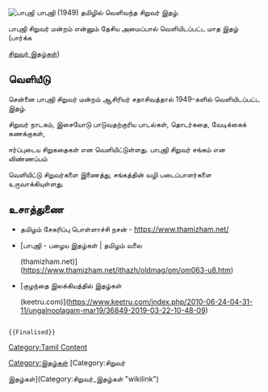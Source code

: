 ![பாபுஜி](Babuji.jpg "பாபுஜி") பாபுஜி (1949) தமிழில் வெளிவந்த சிறுவர் இதழ்.
பாபுஜி சிறுவர் மன்றம் என்னும் தேசிய அமைப்பால் வெளியிடப்பட்ட மாத இதழ் (பார்க்க
[சிறுவர் இதழ்கள்](சிறுவர்_இதழ்கள் "wikilink"))

## வெளியீடு

சென்னை பாபுஜி சிறுவர் மன்றம் ஆசிரியர் சதாசிவத்தால் 1949-களில் வெளியிடப்பட்ட இதழ்.
சிறுவர் நாடகம், இசையோடு பாடுவதற்குரிய பாடல்கள், தொடர்கதை, வேடிக்கைக் கணக்குகள்,
ஈர்ப்புடைய சிறுகதைகள் என வெளியிட்டுள்ளது. பாபுஜி சிறுவர் சங்கம் என விண்ணப்பம்
வெளியிட்டு சிறுவர்களை இணைத்து, சங்கத்தின் வழி படைப்பாளர்களை உருவாக்கியுள்ளது.

## உசாத்துணை

-   தமிழம் சேகரிப்பு பொள்ளாச்சி நசன் - <https://www.thamizham.net/>
-   [பாபுஜி - பழைய இதழ்கள் \| தமிழம் வலை
    (thamizham.net)](https://www.thamizham.net/ithazh/oldmag/om/om063-u8.htm)
-   [குழந்தை இலக்கியத்தில் இதழ்கள்
    (keetru.com)](https://www.keetru.com/index.php/2010-06-24-04-31-11/ungalnoolagam-mar19/36849-2019-03-22-10-48-09)

```{=mediawiki}
{{Finalised}}
```
[Category:Tamil Content](Category:Tamil_Content "wikilink")
[Category:இதழ்கள்](Category:இதழ்கள் "wikilink") [Category:சிறுவர்
இதழ்கள்](Category:சிறுவர்_இதழ்கள் "wikilink")

